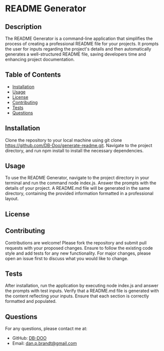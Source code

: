 # README Generator

  ## Description
The README Generator is a command-line application that simplifies the process of creating a professional README file for your projects. It prompts the user for inputs regarding the project's details and then automatically generates a well-structured README file, saving developers time and enhancing project documentation.

## Table of Contents
- [Installation](#installation)
- [Usage](#usage)
- [License](#license)
- [Contributing](#contributing)
- [Tests](#tests)
- [Questions](#questions)

## Installation
Clone the repository to your local machine using git clone https://github.com/DB-Doo/generate-readme.git. Navigate to the project directory, and run npm install to install the necessary dependencies. 

## Usage
To use the README Generator, navigate to the project directory in your terminal and run the command node index.js. Answer the prompts with the details of your project. A README.md file will be generated in the same directory, containing the provided information formatted in a professional layout.

## License




## Contributing
Contributions are welcome! Please fork the repository and submit pull requests with your proposed changes. Ensure to follow the existing code style and add tests for any new functionality. For major changes, please open an issue first to discuss what you would like to change.

## Tests
After installation, run the application by executing node index.js and answer the prompts with test inputs. Verify that a README.md file is generated with the content reflecting your inputs. Ensure that each section is correctly formatted and populated.

## Questions
For any questions, please contact me at:
- GitHub: [DB-DOO](https://github.com/DB-DOO)
- Email: dan.p.brandt@gmail.com

